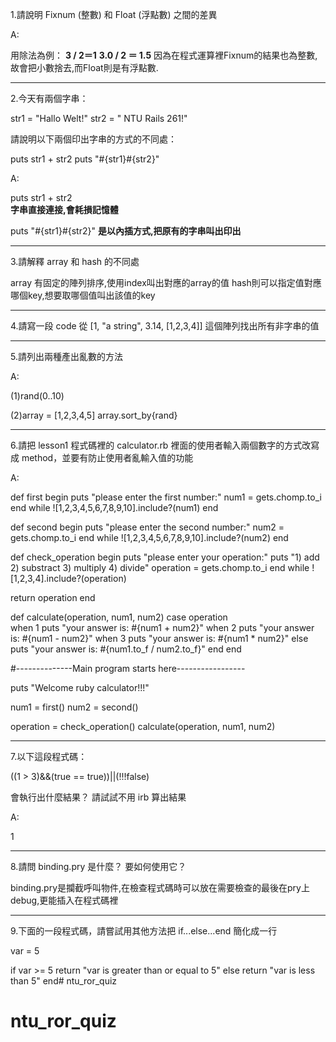 1.請說明 Fixnum (整數) 和 Float (浮點數) 之間的差異 

A:

用除法為例：
	**3 / 2＝1**
	**3.0 / 2 ＝ 1.5**
因為在程式運算裡Fixnum的結果也為整數,故會把小數捨去,而Float則是有浮點數.
	
***

2.今天有兩個字串：

str1 = "Hallo Welt!" 
str2 = " NTU Rails 261!"

請說明以下兩個印出字串的方式的不同處：

puts str1 + str2
puts "#{str1}#{str2}"

A:

puts str1 + str2  
**字串直接連接,會耗損記憶體**

puts "#{str1}#{str2}"
**是以內插方式,把原有的字串叫出印出**
	
***

3.請解釋 array 和 hash 的不同處
	
array 有固定的陣列排序,使用index叫出對應的array的值
hash則可以指定值對應哪個key,想要取哪個值叫出該值的key
	
***

4.請寫一段 code 從 [1, "a string", 3.14, [1,2,3,4]] 這個陣列找出所有非字串的值



***

5.請列出兩種產出亂數的方法

A:

(1)rand(0..10)

(2)array = [1,2,3,4,5]
array.sort_by{rand}
	
***

6.請把 lesson1 程式碼裡的 calculator.rb 裡面的使用者輸入兩個數字的方式改寫成 method，並要有防止使用者亂輸入值的功能

A:
	
def  first
	begin
		puts "please enter the first number:"
		num1 = gets.chomp.to_i
	end while ![1,2,3,4,5,6,7,8,9,10].include?(num1)
  end

def second 
	begin
		puts "please enter the second number:"
		num2 = gets.chomp.to_i
	end while ![1,2,3,4,5,6,7,8,9,10].include?(num2)
end

def check_operation
  begin
    puts "please enter your operation:"
    puts "1) add 2) substract 3) multiply 4) divide"
    operation = gets.chomp.to_i
  end while ![1,2,3,4].include?(operation)

 return operation
end

def calculate(operation, num1, num2)
  case operation  
  when 1 
    puts "your answer is: #{num1 + num2}"
  when 2 
    puts "your answer is: #{num1 - num2}"
  when 3
    puts "your answer is: #{num1 * num2}"
  else
    puts "your answer is: #{num1.to_f / num2.to_f}"
  end
end

#--------------Main program starts here-----------------

puts "Welcome ruby calculator!!!"

num1 = first()
num2 = second()

operation = check_operation()
calculate(operation, num1, num2)
	

***

7.以下這段程式碼：
	
((1 > 3)&&(true == true))||(!!!false)
	
會執行出什麼結果？ 請試試不用 irb 算出結果

A:
	
1
	
***

8.請問 binding.pry 是什麼？ 要如何使用它？
	
binding.pry是攔截呼叫物件,在檢查程式碼時可以放在需要檢查的最後在pry上debug,更能插入在程式碼裡
	
***

9.下面的一段程式碼，請嘗試用其他方法把 if...else...end 簡化成一行
	
var = 5

if var >= 5
  return "var is greater than or equal to 5"
else
  return "var is less than 5"
end# ntu_ror_quiz
# ntu_ror_quiz
	